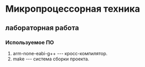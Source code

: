 # Микропроцессорная техника
## лабораторная работа

### Используемое ПО
1. arm-none-eabi-g++ --- кросс-компилятор.
1. make --- система сборки проекта.
